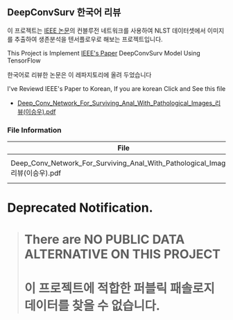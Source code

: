 ## DeepConvSurv 한국어 리뷰
 
이 프로젝트는 [IEEE 논문](http://ieeexplore.ieee.org/document/7822579/?reload=true&part=1)의 컨블루전 네트워크를 사용하여 NLST 데이터셋에서 이미지를 추출하여 생존분석을 텐서플로우로 해보는 프로젝트입니다.

This Project is Implement [IEEE's Paper](http://ieeexplore.ieee.org/document/7822579/?reload=true&part=1) DeepConvSurv Model Using TensorFlow

한국어로 리뷰한 논문은 이 레파지토리에 올려 두었습니다

I've Reviewd IEEE's Paper to Korean, If you are korean Click and See this file

-  [Deep_Conv_Network_For_Surviving_Anal_With_Pathological_Images_리뷰(이승우).pdf](https://github.com/jaeseung172/DeepConvSurv_TF/blob/master/GomSoup/Deep_Conv_Network_For_Surviving_Anal_With_Pathological_Images_%EB%A6%AC%EB%B7%B0(%EC%9D%B4%EC%8A%B9%EC%9A%B0).pdf)

### File Information

**File**|**Description**
---|---
Deep_Conv_Network_For_Surviving_Anal_With_Pathological_Images_리뷰(이승우).pdf|Korean Reviewed Paper

# Deprecated Notification.

> # There are **NO PUBLIC DATA** ALTERNATIVE ON THIS PROJECT
> # 이 프로젝트에 적합한 퍼블릭 패솔로지 데이터를 찾을 수 없습니다. 
